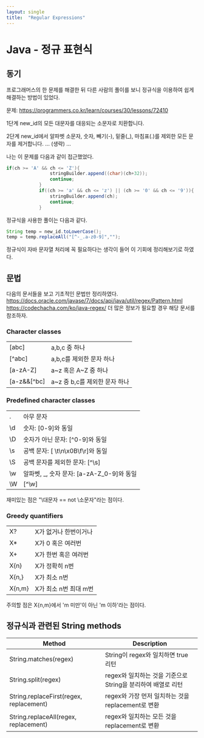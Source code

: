 ```yaml
---
layout: single
title:  "Regular Expressions"
---
```




# Java - 정규 표현식



## 동기  

프로그래머스의 한 문제를 해결한 뒤 다른 사람의 풀이를 보니 정규식을 이용하여 쉽게 해결하는 방법이 있었다.  



문제: https://programmers.co.kr/learn/courses/30/lessons/72410

1단계 new_id의 모든 대문자를 대응되는 소문자로 치환합니다.

2단계 new_id에서 알파벳 소문자, 숫자, 빼기(-), 밑줄(_), 마침표(.)를 제외한 모든 문자를 제거합니다.
... (생략) ...




나는 이 문제를 다음과 같이 접근했었다.

```java
if(ch >= 'A' && ch <= 'Z'){
                stringBuilder.append((char)(ch+32));
                continue;
            }
            if((ch >= 'a' && ch <= 'z') || (ch >= '0' && ch <= '9')){
                stringBuilder.append(ch);
                continue;
            }
```

정규식을 사용한 풀이는 다음과 같다.
```java
String temp = new_id.toLowerCase();
temp = temp.replaceAll("[^-_.a-z0-9]","");
```
정규식이 자바 문자열 처리에 꼭 필요하다는 생각이 들어 이 기회에 정리해보기로 하였다.



## 문법
다음의 문서들을 보고 기초적인 문법만 정리하였다.
https://docs.oracle.com/javase/7/docs/api/java/util/regex/Pattern.html
https://codechacha.com/ko/java-regex/
더 많은 정보가 필요할 경우 해당 문서를 참조하자.



### Character classes
|||
|---|---|
|[abc]|a,b,c 중 하나|
|[^abc]|a,b,c를 제외한 문자 하나|
|[a-zA-Z]|a~z 혹은 A~Z 중 하나|
|[a-z&&[^bc]|a~z 중 b,c를 제외한 문자 하나|


### Predefined character classes
|||
|---|---|
|.|아무 문자|
|\d|숫자: [0-9]와 동일|
|\D|숫자가 아닌 문자: [^0-9]와 동일|
|\s|공백 문자: [ \t\n\x0B\f\r]와 동일|
|\S|공백 문자를 제외한 문자: [^\s]|
|\w|알파벳, _, 숫자 문자: [a-zA-Z_0-9]와 동일|
|\W|[^\w]|

재미있는 점은 "\대문자 == not \소문자"라는 점이다.




### Greedy quantifiers  

|||
|---|---|
|X?|X가 없거나 한번이거나|
|X*|X가 0 혹은 여러번|
|X+|X가 한번 혹은 여러번|
|X{n}|X가 정확히 n번|
|X{n,}|X가 최소 n번|
|X{n,m}|X가 최소 n번 최대 m번|  


주의할 점은 X{n,m}에서 'm 미만'이 아닌 'm 이하'라는 점이다.



## 정규식과 관련된 String methods

|Method|Description|
|---|---|
|String.matches(regex)|String이 regex와 일치하면 true 리턴|
|String.split(regex)|regex와 일치하는 것을 기준으로 String을 분리하여 배열로 리턴|
|String.replaceFirst(regex, replacement)|regex와 가장 먼저 일치하는 것을 replacement로 변환|
|String.replaceAll(regex, replacement)|regex와 일치하는 모든 것을 replacement로 변환|